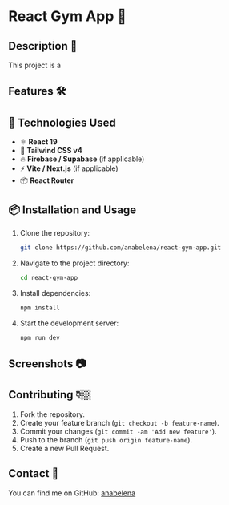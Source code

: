 # React Gym App 🚀

## Description 📝

This project is a

## Features 🛠️

## 🚀 Technologies Used

- ⚛️ **React 19**
- 🎨 **Tailwind CSS v4**
- 🔥 **Firebase / Supabase** (if applicable)
- ⚡ **Vite / Next.js** (if applicable)
- 📦 **React Router**

## 📦 Installation and Usage

1. Clone the repository:

   ```sh
   git clone https://github.com/anabelena/react-gym-app.git
   ```

2. Navigate to the project directory:

   ```sh
   cd react-gym-app
   ```

3. Install dependencies:

   ```sh
   npm install
   ```

4. Start the development server:

   ```sh
   npm run dev
   ```

## Screenshots 📷

## Contributing 👇🏼

1. Fork the repository.
2. Create your feature branch (`git checkout -b feature-name`).
3. Commit your changes (`git commit -am 'Add new feature'`).
4. Push to the branch (`git push origin feature-name`).
5. Create a new Pull Request.

## Contact 📧

You can find me on GitHub: [anabelena](https://github.com/anabelena)
